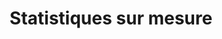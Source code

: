 ---
lang: fr
title: Statistiques sur mesure
image: ../static/images/cards/icon-pictures.png
imageAlt: Test
description: Vous voulez une vue d’ensemble de votre établissement ? Avec Kidola, toutes les informations saisies peuvent être analysées pour simplifier la gestion au quotidien.
---